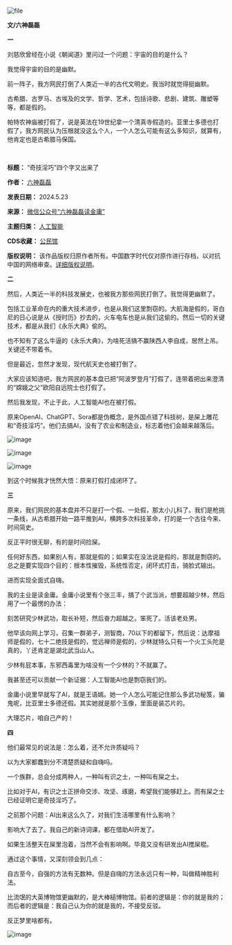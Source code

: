 ![file](https://chinadigitaltimes.net/chinese/files/2024/05/image-1716393315428.png)


**文/六神磊磊** 


**一** 


刘慈欣曾经在小说《朝闻道》里问过一个问题：宇宙的目的是什么？


我觉得宇宙的目的是幽默。


前一阵子，我方网民打倒了人类近一半的古代文明史。我当时就觉得挺幽默。


古希腊、古罗马、古埃及的文学、哲学、艺术，包括诗歌、悲剧、建筑、雕塑等等，都是假的。


帕特农神庙被打假了，说是英法在19世纪拿一个清真寺假造的。亚里士多德也打假了，我方网民认为压根就没这么个人，一个人怎么可能有这么多知识，就算有，他肯定也是古希腊马保国。  

‍‍‍‍




**标题：** “奇技淫巧”四个字又出来了  

**作者：** [六神磊磊](https://chinadigitaltimes.net/space/六神磊磊读金庸)  

**发表日期：** 2024.5.23  

**来源：** [微信公众号“六神磊磊读金庸”](https://web.archive.org/web/https://mp.weixin.qq.com/s/vYGEkJf3GrKB2F8HulR5lA)  

**主题归类：** [人工智能](https://chinadigitaltimes.net/space/人工智能)  

**CDS收藏：** [公民馆](https://chinadigitaltimes.net/space/%E5%85%AC%E6%B0%91%E9%A6%86)  

**版权说明：** 该作品版权归原作者所有。中国数字时代仅对原作进行存档，以对抗中国的网络审查。[详细版权说明](https://chinadigitaltimes.net/chinese/copyright)。


**二** 


然后，人类近一半的科技发展史，也被我方那些网民打倒了。我觉得更幽默了。


包括工业革命在内的重大技术进步，也是从我们这里剽窃的。大航海是假的，哥白尼的日心说是从《授时历》抄去的，火车电车也是从我们这偷的。然后一切的关键技术，都是从我们《永乐大典》偷的。


也不知有了这么牛逼的《永乐大典》，为啥死活搞不赢陕西人李自成，居然上吊。关键还不带着书。


但是最近，忽然才发现，现代航天史也被打倒了。


大家应该知道吧，我方网民的基本盘已把“阿波罗登月”打假了，连带着把出来澄清的“嫦娥之父”欧阳自远院士也打假了。‍‍‍‍‍‍‍‍‍‍‍‍‍‍‍‍‍‍‍‍‍‍‍‍


然后我发现，不止于此，人工智能AI也在被打假。


原来OpenAI、ChatGPT、Sora都是伪概念，是外国点错了科技树，是屎上雕花和“奇技淫巧”。他们去搞AI，没有了农业和制造业，标志着他们会越来越落后。


![image](https://chinadigitaltimes.net/chinese/files/2024/05/post-708135-664e1aa1a2e23.png)


![image](https://chinadigitaltimes.net/chinese/files/2024/05/post-708135-664e1aa1ad565.png)


![image](https://chinadigitaltimes.net/chinese/files/2024/05/post-708135-664e1aa1b54b5.png)


到这个时候我才恍然大悟：原来打假打成闭环了。


**三** 


原来，我们网民的基本盘并不只是打一个假、一处假，那太小儿科了。我们是枪挑一条线，从古希腊开始一路平推到AI，横跨多次科技革命，打的是一个古往今来、时间简史。


反正平时很无聊，有的是时间捡屎。


任何好东西，如果别人有，那就是假的；如果实在没法说是假的，那就是剽窃的。总之是要实现四个目的：根本性摧毁，系统性否定，闭环式打击，骑脸式输出。


进而实现全面式自嗨。


我的主业是读金庸。金庸小说里有个张三丰，搞了个武当派，想要超越少林，然后用了一个最愣的办法：


刻苦研究少林武功，取长补短，然后奋力超越之。笨死了。活该老处男。


他早该向网上学习，召集一群弟子，测智商，70以下的都留下，然后说：达摩祖师是假的，七十二绝技是假的，觉远禅师是假的，少林就特么只有一个火工头陀是真的，丫还肯定是湖北武当山人。


少林有屁本事，东邪西毒里为啥没有一个少林的？不就赢了。


我甚至还可以贡献一个新证据：人工智能AI也是剽窃我们的。


金庸小说里早就写了AI，就是王语嫣。她一个人怎么可能记住那么多武功秘笈，骗鬼呢，比亚里士多德还假。其实她就是那个玉像，里面是装芯片的。


大理芯片，咱自己产的！‍


**四** 


他们最常见的说法是：怎么着，还不允许质疑吗？


以为大家都蠢到分不清楚质疑和自嗨吗。


一个族群，总会分成两种人，一种叫有识之士，一种叫有屎之士。


比如对于AI，有识之士正拼命交涉、攻坚、琢磨，希望我们能够赶上。而有屎之士已经证明它是奇技淫巧了。


之前那个问题：AI出来这么久了，对我们生活哪里有什么影响？


影响大了去了。我自己的新诗词课，都在借助AI开发了。


如果生活整天在屎里泡着，当然不会有影响啊。毕竟又没有研发出AI搅屎棍。


通过这个事情，又深刻领会到几点：


自古至今，自强的方法有无数种。但是自嗨的方法永远只有一种，叫做精神胜利法。


比流氓的大英博物馆更幽默的，是大棒槌博物馆。前者的逻辑是：你的就是我的；而后者的逻辑是：我自己认为你的就是我的，不接受反驳。


反正梦里啥都有。‍


![image](https://chinadigitaltimes.net/chinese/files/2024/05/post-708135-664e1aa1cb496.png)

